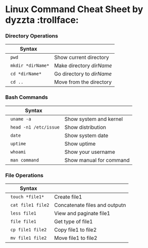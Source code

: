 # Linux Command Cheat Sheet by dyzzta :trollface:	


### Directory Operations

| Syntax |      |
| ----------- | ----------- |
| ``` pwd``` | Show current directory |
| ``` mkdir *dirName*```  | Make directory *dirName* |
| ``` cd *dirName*```  | Go directory to *dirName* |
| ``` cd ..```  | Move from the directory |

### Bash Commands

| Syntax |      |
| ----------- | ----------- |
| ``` uname -a``` | Show system and kernel |
| ``` head -n1 /etc/issue```  | Show distribution |
| ``` date```  | Show system date |
| ``` uptime```  | Show uptime |
| ``` whoami```  | Show your username |
| ``` man command```  | Show manual for command |

### File Operations

| Syntax |      |
| ----------- | ----------- |
| ``` touch *file1*``` | Create file1|
| ``` cat file1 file2```  | Concatenate files and outputn |
| ``` less file1```  | View and paginate file1 |
| ``` file file1```  | Get type of file1 |
| ``` cp file1 file2```  | Copy file1 to file2 |
| ``` mv file1 file2```  | Move file1 to file2 |
